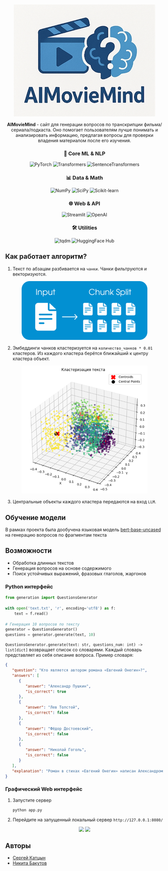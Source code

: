 <p align="center"><img src=AlMovieMind.png width=450px></p>

<p align="center"><b><b>AIMovieMind</b></b> - сайт для генерации вопросов по транскрипции фильма/сериала/подкаста. Оно помогает пользователям лучше понимать и анализировать информацию, предлагая вопросы для проверки владения материалом после его изучения.</p>

<div align="center">
  <h3>🧠 Core ML & NLP</h3>
  <p>
    <img src="https://img.shields.io/badge/PyTorch-2.6.0+cu118-EE4C2C?style=for-the-badge&logo=pytorch&logoColor=white" alt="PyTorch">
    <img src="https://img.shields.io/badge/Transformers-4.50.3-FFD43B?style=for-the-badge&logo=huggingface&logoColor=black" alt="Transformers">
    <img src="https://img.shields.io/badge/Sentence%20Transformers-4.0.1-FF6F00?style=for-the-badge&logo=huggingface&logoColor=white" alt="SentenceTransformers">
  </p>
  
  <h3>📊 Data & Math</h3>
  <p>
    <img src="https://img.shields.io/badge/Numpy-2.2.4-013243?style=for-the-badge&logo=numpy&logoColor=white" alt="NumPy">
    <img src="https://img.shields.io/badge/SciPy-1.15.2-8CAAE6?style=for-the-badge&logo=scipy&logoColor=white" alt="SciPy">
    <img src="https://img.shields.io/badge/scikit--learn-1.6.1-F7931E?style=for-the-badge&logo=scikit-learn&logoColor=white" alt="Scikit-learn">
  </p>
  
  <h3>🌐 Web & API</h3>
  <p>
    <img src="https://img.shields.io/badge/Streamlit-1.45.0-000000?style=for-the-badge&logo=streamlit&logoColor=white" alt="Streamlit">
    <img src="https://img.shields.io/badge/OpenAI-1.70.0-412991?style=for-the-badge&logo=openai&logoColor=white" alt="OpenAI">
  </p>
  
  <h3>🛠 Utilities</h3>
  <p>
    <img src="https://img.shields.io/badge/tqdm-4.67.1-FFC107?style=for-the-badge&logo=python&logoColor=black" alt="tqdm">
    <img src="https://img.shields.io/badge/HuggingFace%20Hub-0.30.1-FFD21E?style=for-the-badge&logo=huggingface&logoColor=black" alt="HuggingFace Hub">
  </p>
</div>

## Как работает алгоритм?

1. Текст по абзацам разбивается на ```чанки```. Чанки фильтруются и векторизуются.

<p align="center"><img src=chunk_split.png width=400px></p>

2. Эмбеддинги чанков кластеризуется на ```количество_чанков * 0.01``` кластеров. Из каждого кластера берётся ближайший к центру кластера объект.
<p align="center"><img src=clustering.png width=400px></p>

3. Центральные объекты каждого кластера передаются на вход ```LLM```.

## Обучение модели


В рамках проекта была дообучена языковая модель [bert-base-uncased](https://huggingface.co/google-bert/bert-base-uncased) на генерацию вопросов по фрагментам текста

## Возможности
- Обработка длинных текстов
- Генерация вопросов на основе содержимого
- Поиск устойчивых выражений, фразовых глаголов, жаргонов


### Python интерфейс

```python
from generation import QuestionsGenerator

with open('text.txt', 'r', encoding='utf8') as f:
    text = f.read()

# Генерация 10 вопросов по тексту
generator = QuestionsGenerator()
questions = generator.generate(text, 10)
```

```QuestionsGenerator.generate(text: str, questions_num: int) -> list[dict]``` возвращает список со словарями. Каждый словарь представляет из себя описание вопроса. Пример словаря:

```json
{
   "question": "Кто является автором романа «Евгений Онегин»?",
   "answers": [
      {
         "answer": "Александр Пушкин",
         "is_correct": true
      },
      {
         "answer": "Лев Толстой",
         "is_correct": false
      },
      {
         "answer": "Фёдор Достоевский",
         "is_correct": false
      },
      {
         "answer": "Николай Гоголь",
         "is_correct": false
      }
   ],
   "explanation": "Роман в стихах «Евгений Онегин» написан Александром Сергеевичем Пушкиным и является одним из ключевых произведений русской литературы."
}
```

### Графический Web интерфейс
1. Запустите сервер
   ```bash
   python app.py
   ```
2. Перейдите на запущенный локальный сервер ```http://127.0.0.1:8080/```
<p align="center">
  <img src="img/web1.png" width="45%">
  <img src="img/web2.png" width="45%">
</p>


## Авторы
- [Сергей Катцын](https://github.com/phantom2059)
- [Никита Бакутов](https://github.com/droyti46)
